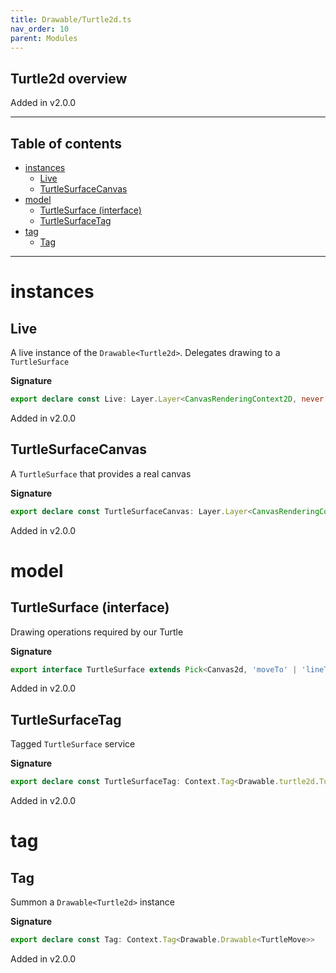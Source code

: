 ```yaml
---
title: Drawable/Turtle2d.ts
nav_order: 10
parent: Modules
---
```


## Turtle2d overview

Added in v2.0.0

---

<h2 class="text-delta">Table of contents</h2>

- [instances](#instances)
  - [Live](#live)
  - [TurtleSurfaceCanvas](#turtlesurfacecanvas)
- [model](#model)
  - [TurtleSurface (interface)](#turtlesurface-interface)
  - [TurtleSurfaceTag](#turtlesurfacetag)
- [tag](#tag)
  - [Tag](#tag)

---

# instances

## Live

A live instance of the `Drawable<Turtle2d>`. Delegates
drawing to a `TurtleSurface`

**Signature**

```ts
export declare const Live: Layer.Layer<CanvasRenderingContext2D, never, Drawable.Drawable<TurtleMove>>
```

Added in v2.0.0

## TurtleSurfaceCanvas

A `TurtleSurface` that provides a real canvas

**Signature**

```ts
export declare const TurtleSurfaceCanvas: Layer.Layer<CanvasRenderingContext2D, never, Drawable.turtle2d.TurtleSurface>
```

Added in v2.0.0

# model

## TurtleSurface (interface)

Drawing operations required by our Turtle

**Signature**

```ts
export interface TurtleSurface extends Pick<Canvas2d, 'moveTo' | 'lineTo' | 'beginPath' | 'stroke'> {}
```

Added in v2.0.0

## TurtleSurfaceTag

Tagged `TurtleSurface` service

**Signature**

```ts
export declare const TurtleSurfaceTag: Context.Tag<Drawable.turtle2d.TurtleSurface>
```

Added in v2.0.0

# tag

## Tag

Summon a `Drawable<Turtle2d>` instance

**Signature**

```ts
export declare const Tag: Context.Tag<Drawable.Drawable<TurtleMove>>
```

Added in v2.0.0
